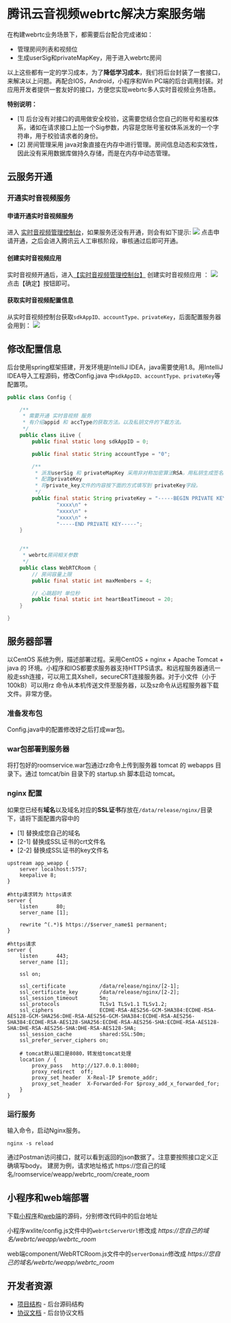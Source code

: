 # 腾讯云音视频webrtc解决方案服务端

在构建webrtc业务场景下，都需要后台配合完成诸如：

- 管理房间列表和视频位
- 生成userSig和privateMapKey，用于进入webrtc房间

以上这些都有一定的学习成本，为了**降低学习成本**，我们将后台封装了一套接口，来解决以上问题。再配合IOS，Android，小程序和Win PC端的后台调用封装。对应用开发者提供一套友好的接口，方便您实现webrtc多人实时音视频业务场景。

**特别说明：**

- [1] 后台没有对接口的调用做安全校验，这需要您结合您自己的账号和鉴权体系，诸如在请求接口上加一个Sig参数，内容是您账号鉴权体系派发的一个字符串，用于校验请求者的身份。
- [2] 房间管理采用 java对象直接在内存中进行管理。房间信息动态和实效性，因此没有采用数据库做持久存储，而是在内存中动态管理。

## 云服务开通

### 开通实时音视频服务

#### 申请开通实时音视频服务
进入 [实时音视频管理控制台](https://console.qcloud.com/rav)，如果服务还没有开通，则会有如下提示:
![](https://main.qcloudimg.com/raw/989a89e702858048b5b6c945a371f75c.png)
点击申请开通，之后会进入腾讯云人工审核阶段，审核通过后即可开通。

#### 创建实时音视频应用
实时音视频开通后，进入[【实时音视频管理控制台】](https://console.qcloud.com/rav) 创建实时音视频应用 ：
![](https://main.qcloudimg.com/raw/20d0adeadf23251f857571a65a8dd569.png)
点击【确定】按钮即可。

#### 获取实时音视频配置信息
从实时音视频控制台获取`sdkAppID、accountType、privateKey`，后面配置服务器会用到：
![](https://main.qcloudimg.com/raw/9a5f341883f911cf9b65b9b5487f2f75.png)


## 修改配置信息
后台使用spring框架搭建，开发环境是IntelliJ IDEA，java需要使用1.8。用IntelliJ IDEA导入工程源码，修改Config.java 中`sdkAppID、accountType、privateKey`等配置项。

```java
public class Config {

    /**
     * 需要开通 实时音视频 服务
     * 有介绍appid 和 accType的获取方法。以及私钥文件的下载方法。
     */
    public class iLive {
        public final static long sdkAppID = 0;

        public final static String accountType = "0";

        /**
         * 派发userSig 和 privateMapKey 采用非对称加密算法RSA，用私钥生成签名。privateKey就是用于生成签名的私钥，私钥文件可以在互动直播控制台获取
         * 配置privateKey
         * 将private_key文件的内容按下面的方式填写到 privateKey字段。
         */
        public final static String privateKey = "-----BEGIN PRIVATE KEY-----\n" +
                "xxxx\n" +
                "xxxx\n" +
                "xxxx\n" +
                "-----END PRIVATE KEY-----";
    }


    /**
     * webrtc房间相关参数
     */
    public class WebRTCRoom {
        // 房间容量上限
        public final static int maxMembers = 4;

        // 心跳超时 单位秒
        public final static int heartBeatTimeout = 20;
    }

}
```

## 服务器部署

以CentOS 系统为例，描述部署过程。采用CentOS + nginx + Apache Tomcat + java 的 环境。小程序和IOS都要求服务器支持HTTPS请求。和远程服务器通讯一般走ssh连接，可以用工具Xshell，secureCRT连接服务器。对于小文件（小于100kB）可以用rz 命令从本机传送文件至服务器，以及sz命令从远程服务器下载文件。非常方便。

### 准备发布包
Config.java中的配置修改好之后打成war包。

### war包部署到服务器
将打包好的roomservice.war包通过rz命令上传到服务器 tomcat 的 webapps 目录下。通过 tomcat/bin 目录下的 startup.sh 脚本启动 tomcat。 

### nginx 配置
如果您已经有**域名**以及域名对应的**SSL证书**存放在`/data/release/nginx/`目录下，请将下面配置内容中的
- [1] 替换成您自己的域名
- [2-1] 替换成SSL证书的crt文件名
- [2-2] 替换成SSL证书的key文件名

```
upstream app_weapp {
    server localhost:5757;
    keepalive 8;
}

#http请求转为 https请求
server {
    listen      80;
    server_name [1]; 

    rewrite ^(.*)$ https://$server_name$1 permanent;
}

#https请求
server {
    listen      443;
    server_name [1];

    ssl on;

    ssl_certificate           /data/release/nginx/[2-1];
    ssl_certificate_key       /data/release/nginx/[2-2];
    ssl_session_timeout       5m;
    ssl_protocols             TLSv1 TLSv1.1 TLSv1.2;
    ssl_ciphers               ECDHE-RSA-AES256-GCM-SHA384:ECDHE-RSA-AES128-GCM-SHA256:DHE-RSA-AES256-GCM-SHA384:ECDHE-RSA-AES256-SHA384:ECDHE-RSA-AES128-SHA256:ECDHE-RSA-AES256-SHA:ECDHE-RSA-AES128-SHA:DHE-RSA-AES256-SHA:DHE-RSA-AES128-SHA;
    ssl_session_cache         shared:SSL:50m;
    ssl_prefer_server_ciphers on;

    # tomcat默认端口是8080，转发给tomcat处理
    location / {
        proxy_pass   http://127.0.0.1:8080;
        proxy_redirect  off;
        proxy_set_header  X-Real-IP $remote_addr;
        proxy_set_header  X-Forwarded-For $proxy_add_x_forwarded_for;
    }
}
```

### 运行服务
输入命令，启动Nginx服务。
```
nginx -s reload
```
通过Postman访问接口，就可以看到返回的json数据了。注意要按照接口定义正确填写body。
建房为例，请求地址格式 https://您自己的域名/roomservice/weapp/webrtc_room/create_room

## 小程序和web端部署

下载[小程序](http://liteavsdk-1252463788.cosgz.myqcloud.com/xiaochengxu/RTCRoomRelease1.2.693.zip)和[web端](http://liteavsdk-1252463788.cosgz.myqcloud.com/windows/webRTCForChrome/WebRTC_20180428_093242.zip)的源码，分别修改代码中的后台地址

小程序wxlite/config.js文件中的`webrtcServerUrl`修改成 *https://您自己的域名/webrtc/weapp/webrtc_room*

web端component/WebRTCRoom.js文件中的`serverDomain`修改成 *https://您自己的域名/webrtc/weapp/webrtc_room*


## 开发者资源
* [项目结构](https://github.com/TencentVideoCloudMLVBDev/RTCRoomDemo/blob/master/doc/%E5%B0%8F%E7%A8%8B%E5%BA%8F%E9%A1%B9%E7%9B%AE%E7%BB%93%E6%9E%84.md) - 后台源码结构
* [协议文档](https://cloud.tencent.com/document/product/454/15364) - 后台协议文档
